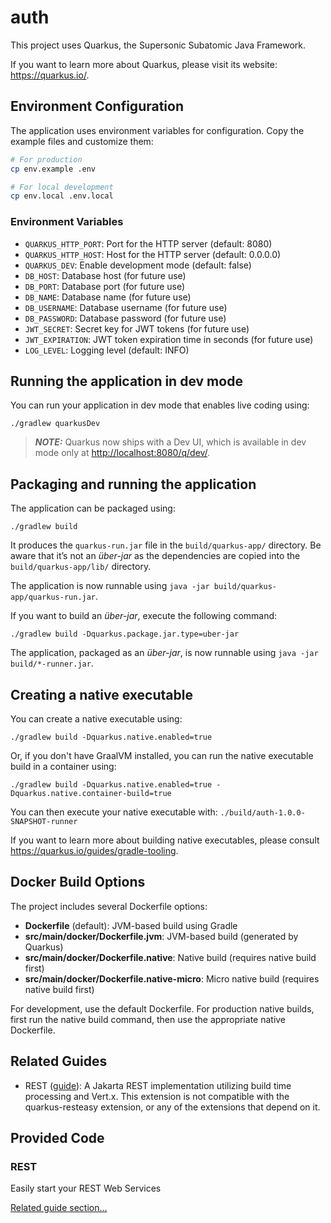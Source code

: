 # auth

This project uses Quarkus, the Supersonic Subatomic Java Framework.

If you want to learn more about Quarkus, please visit its website: <https://quarkus.io/>.

## Environment Configuration

The application uses environment variables for configuration. Copy the example files and customize them:

```bash
# For production
cp env.example .env

# For local development
cp env.local .env.local
```

### Environment Variables

- `QUARKUS_HTTP_PORT`: Port for the HTTP server (default: 8080)
- `QUARKUS_HTTP_HOST`: Host for the HTTP server (default: 0.0.0.0)
- `QUARKUS_DEV`: Enable development mode (default: false)
- `DB_HOST`: Database host (for future use)
- `DB_PORT`: Database port (for future use)
- `DB_NAME`: Database name (for future use)
- `DB_USERNAME`: Database username (for future use)
- `DB_PASSWORD`: Database password (for future use)
- `JWT_SECRET`: Secret key for JWT tokens (for future use)
- `JWT_EXPIRATION`: JWT token expiration time in seconds (for future use)
- `LOG_LEVEL`: Logging level (default: INFO)

## Running the application in dev mode

You can run your application in dev mode that enables live coding using:

```shell script
./gradlew quarkusDev
```

> **_NOTE:_**  Quarkus now ships with a Dev UI, which is available in dev mode only at <http://localhost:8080/q/dev/>.

## Packaging and running the application

The application can be packaged using:

```shell script
./gradlew build
```

It produces the `quarkus-run.jar` file in the `build/quarkus-app/` directory.
Be aware that it’s not an _über-jar_ as the dependencies are copied into the `build/quarkus-app/lib/` directory.

The application is now runnable using `java -jar build/quarkus-app/quarkus-run.jar`.

If you want to build an _über-jar_, execute the following command:

```shell script
./gradlew build -Dquarkus.package.jar.type=uber-jar
```

The application, packaged as an _über-jar_, is now runnable using `java -jar build/*-runner.jar`.

## Creating a native executable

You can create a native executable using:

```shell script
./gradlew build -Dquarkus.native.enabled=true
```

Or, if you don't have GraalVM installed, you can run the native executable build in a container using:

```shell script
./gradlew build -Dquarkus.native.enabled=true -Dquarkus.native.container-build=true
```

You can then execute your native executable with: `./build/auth-1.0.0-SNAPSHOT-runner`

If you want to learn more about building native executables, please consult <https://quarkus.io/guides/gradle-tooling>.

## Docker Build Options

The project includes several Dockerfile options:

- **Dockerfile** (default): JVM-based build using Gradle
- **src/main/docker/Dockerfile.jvm**: JVM-based build (generated by Quarkus)
- **src/main/docker/Dockerfile.native**: Native build (requires native build first)
- **src/main/docker/Dockerfile.native-micro**: Micro native build (requires native build first)

For development, use the default Dockerfile. For production native builds, first run the native build command, then use the appropriate native Dockerfile.

## Related Guides

- REST ([guide](https://quarkus.io/guides/rest)): A Jakarta REST implementation utilizing build time processing and Vert.x. This extension is not compatible with the quarkus-resteasy extension, or any of the extensions that depend on it.

## Provided Code

### REST

Easily start your REST Web Services

[Related guide section...](https://quarkus.io/guides/getting-started-reactive#reactive-jax-rs-resources)
